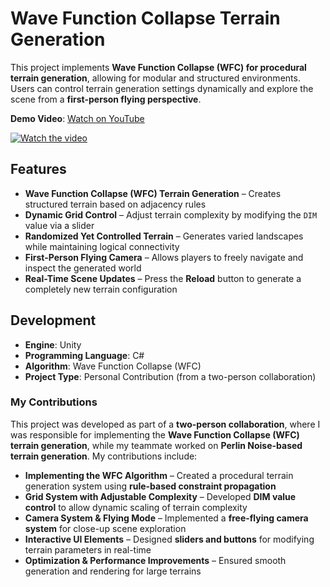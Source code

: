 # Wave Function Collapse Terrain Generation  

This project implements **Wave Function Collapse (WFC) for procedural terrain generation**, allowing for modular and structured environments. Users can control terrain generation settings dynamically and explore the scene from a **first-person flying perspective**.  

**Demo Video**: [Watch on YouTube](https://www.youtube.com/watch?v=A5eJCKZ9dIU)  

[![Watch the video](https://img.youtube.com/vi/A5eJCKZ9dIU/0.jpg)](https://www.youtube.com/watch?v=A5eJCKZ9dIU)

## Features  
- **Wave Function Collapse (WFC) Terrain Generation** – Creates structured terrain based on adjacency rules  
- **Dynamic Grid Control** – Adjust terrain complexity by modifying the `DIM` value via a slider  
- **Randomized Yet Controlled Terrain** – Generates varied landscapes while maintaining logical connectivity  
- **First-Person Flying Camera** – Allows players to freely navigate and inspect the generated world  
- **Real-Time Scene Updates** – Press the **Reload** button to generate a completely new terrain configuration  

## Development  
- **Engine**: Unity  
- **Programming Language**: C#  
- **Algorithm**: Wave Function Collapse (WFC)  
- **Project Type**: Personal Contribution (from a two-person collaboration)  

### My Contributions  
This project was developed as part of a **two-person collaboration**, where I was responsible for implementing the **Wave Function Collapse (WFC) terrain generation**, while my teammate worked on **Perlin Noise-based terrain generation**. My contributions include:  
- **Implementing the WFC Algorithm** – Created a procedural terrain generation system using **rule-based constraint propagation**  
- **Grid System with Adjustable Complexity** – Developed **DIM value control** to allow dynamic scaling of terrain complexity  
- **Camera System & Flying Mode** – Implemented a **free-flying camera system** for close-up scene exploration  
- **Interactive UI Elements** – Designed **sliders and buttons** for modifying terrain parameters in real-time  
- **Optimization & Performance Improvements** – Ensured smooth generation and rendering for large terrains  
